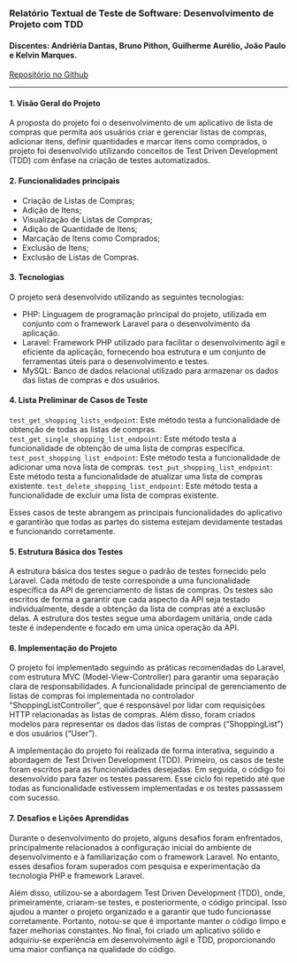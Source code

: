 ### Relatório Textual de Teste de Software: Desenvolvimento de Projeto com TDD

#### Discentes: Andriéria Dantas, Bruno Pithon, Guilherme Aurélio, João Paulo e Kelvin Marques.

[Repositório no Github](https://github.com/brunopithon/tdd_com_laravel/tree/main) 

---
#### 1. Visão Geral do Projeto	
A proposta do projeto foi o desenvolvimento de um aplicativo de lista de compras que permita aos usuários criar e gerenciar listas de compras, adicionar itens, definir quantidades e marcar itens como comprados, o projeto foi desenvolvido utilizando conceitos de Test Driven Development (TDD) com ênfase na criação de testes automatizados.

#### 2. Funcionalidades principais 
- Criação de Listas de Compras;
- Adição de Itens;
- Visualização de Listas de Compras;
- Adição de Quantidade de Itens;
- Marcação de Itens como Comprados;
- Exclusão de Itens;
- Exclusão de Listas de Compras.

#### 3. Tecnologias
O projeto será desenvolvido utilizando as seguintes tecnologias:
- PHP: Linguagem de programação principal do projeto, utilizada em conjunto com o framework Laravel para o desenvolvimento da aplicação. 
- Laravel: Framework PHP utilizado para facilitar o desenvolvimento ágil e eficiente da aplicação, fornecendo boa estrutura e um conjunto de ferramentas úteis para o desenvolvimento e testes. 
- MySQL: Banco de dados relacional utilizado para armazenar os dados das listas de compras e dos usuários. 

#### 4. Lista Preliminar de Casos de Teste
`test_get_shopping_lists_endpoint`: Este método testa a funcionalidade de obtenção de todas as listas de compras. 
`test_get_single_shopping_list_endpoint`: Este método testa a funcionalidade de obtenção de uma lista de compras específica. 
`test_post_shopping_list_endpoint`: Este método testa a funcionalidade de adicionar uma nova lista de compras. 
`test_put_shopping_list_endpoint`: Este método testa a funcionalidade de atualizar uma lista de compras existente. 
`test_delete_shopping_list_endpoint`: Este método testa a funcionalidade de excluir uma lista de compras existente. 

Esses casos de teste abrangem as principais funcionalidades do aplicativo e garantirão que todas as partes do sistema estejam devidamente testadas e funcionando corretamente. 

#### 5. Estrutura Básica dos Testes
A estrutura básica dos testes segue o padrão de testes fornecido pelo Laravel. Cada método de teste corresponde a uma funcionalidade específica da API de gerenciamento de listas de compras. Os testes são escritos de forma a garantir que cada aspecto da API seja testado individualmente, desde a obtenção da lista de compras até a exclusão delas. A estrutura dos testes segue uma abordagem unitária, onde cada teste é independente e focado em uma única operação da API. 

#### 6. Implementação do Projeto
O projeto foi implementado seguindo as práticas recomendadas do Laravel, com estrutura MVC (Model-View-Controller) para garantir uma separação clara de responsabilidades. A funcionalidade principal de gerenciamento de listas de compras foi implementada no controlador “ShoppingListController”, que é responsável por lidar com requisições HTTP relacionadas às listas de compras. Além disso, foram criados modelos para representar os dados das listas de compras (“ShoppingList”) e dos usuários (“User”). 

A implementação do projeto foi realizada de forma interativa, seguindo a abordagem de Test Driven Development (TDD). Primeiro, os casos de teste foram escritos para as funcionalidades desejadas. Em seguida, o código foi desenvolvido para fazer os testes passarem. Esse ciclo foi repetido até que todas as funcionalidade estivessem implementadas e os testes passassem com sucesso. 

#### 7.  Desafios e Lições Aprendidas
Durante o desenvolvimento do projeto, alguns desafios foram enfrentados, principalmente relacionados à configuração inicial do ambiente de desenvolvimento e à familiarização com o framework Laravel. No entanto, esses desafios foram superados com pesquisa e experimentação da tecnologia PHP e framework Laravel. 

Além disso, utilizou-se a abordagem Test Driven Development (TDD), onde, primeiramente, criaram-se testes, e posteriormente, o código principal. Isso ajudou a manter o projeto organizado e a garantir que tudo funcionasse corretamente. Portanto, notou-se que é importante manter o código limpo e fazer melhorias constantes. 
No final, foi criado um aplicativo sólido e adquiriu-se experiência em desenvolvimento ágil e TDD, proporcionando uma maior confiança na qualidade do código.



